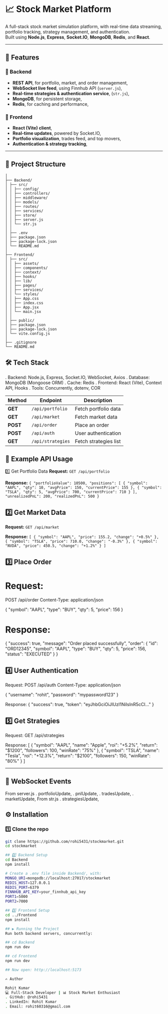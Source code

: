 # 📈 Stock Market Platform  

A full-stack stock market simulation platform, with real-time data streaming, portfolio tracking, strategy management, and authentication.  
Built using **Node.js**, **Express**, **Socket.IO**, **MongoDB**, **Redis**, and **React**.  

---

## 🚀 Features  

### 🔹 Backend  
- **REST API**, for portfolio, market, and order management,  
- **WebSocket live feed**, using Finnhub API (`server.js`),  
- **Real-time strategies & authentication service**, (`str.js`),  
- **MongoDB**, for persistent storage,  
- **Redis**, for caching and performance,  

### 🔹 Frontend  
- **React (Vite) client**,  
- **Real-time updates**, powered by Socket.IO,  
- **Portfolio visualization**, trades feed, and top movers,  
- **Authentication & strategy tracking**,  

---

## 📂 Project Structure  

```stockmarket/
│
├── Backend/
│ ├── src/
│ │ ├── config/
│ │ ├── controllers/
│ │ ├── middleware/
│ │ ├── models/
│ │ ├── routes/
│ │ ├── services/
│ │ ├── store/
│ │ ├── server.js
│ │ └── str.js
│ │
│ ├── .env
│ ├── package.json
│ ├── package-lock.json
│ └── README.md
│
├── Frontend/
│ ├── src/
│ │ ├── assets/
│ │ ├── components/
│ │ ├── context/
│ │ ├── hooks/
│ │ ├── lib/
│ │ ├── pages/
│ │ ├── services/
│ │ └── styles/
│ │ ├── App.css
│ │ ├── index.css
│ │ ├── App.jsx
│ │ └── main.jsx
│ │
│ ├── public/
│ ├── package.json
│ ├── package-lock.json
│ └── vite.config.js
│
├── .gitignore
└── README.md  
```

## 🛠️ Tech Stack
. Backend: Node.js, Express, Socket.IO, WebSocket, Axios
. Database: MongoDB (Mongoose ORM)
. Cache: Redis
. Frontend: React (Vite), Context API, Hooks
. Tools: Concurrently, dotenv, COR

| Method   | Endpoint          | Description           |
| -------- | ----------------- | --------------------- |
| **GET**  | `/api/portfolio`  | Fetch portfolio data  |
| **GET**  | `/api/market`     | Fetch market data     |
| **POST** | `/api/order`      | Place an order        |
| **POST** | `/api/auth`       | User authentication   |
| **GET**  | `/api/strategies` | Fetch strategies list |

## 🔹 Example API Usage
1️⃣ Get Portfolio Data
**Request:**
`GET /api/portfolio`

**Response:**
`{
  "portfolioValue": 10500,
  "positions": [
    { "symbol": "AAPL", "qty": 10, "avgPrice": 150, "currentPrice": 155 },
    { "symbol": "TSLA", "qty": 5, "avgPrice": 700, "currentPrice": 710 }
  ],
  "unrealizedPnL": 200,
  "realizedPnL": 500
}
`
## 2️⃣ Get Market Data
**Request:**
`GET /api/market`

**Response:**
`[
  { "symbol": "AAPL", "price": 155.2, "change": "+0.5%" },
  { "symbol": "TSLA", "price": 710.0, "change": "-0.3%" },
  { "symbol": "NVDA", "price": 450.5, "change": "+1.2%" }
]`



## 3️⃣ Place Order
# Request:
POST /api/order
Content-Type: application/json

{
  "symbol": "AAPL",
  "type": "BUY",
  "qty": 5,
  "price": 156
}

# Response:
{
  "success": true,
  "message": "Order placed successfully",
  "order": {
    "id": "ORD12345",
    "symbol": "AAPL",
    "type": "BUY",
    "qty": 5,
    "price": 156,
    "status": "EXECUTED"
  }
}

## 4️⃣ User Authentication
Request:
POST /api/auth
Content-Type: application/json

{
  "username": "rohit",
  "password": "mypassword123"
}

Response:
{
  "success": true,
  "token": "eyJhbGciOiJIUzI1NiIsInR5cCI..."
}

## 5️⃣ Get Strategies
Request:
GET /api/strategies

Response:
[
  {
    "symbol": "AAPL",
    "name": "Apple",
    "roi": "+5.2%",
    "return": "$1200",
    "followers": 100,
    "winRate": "75%"
  },
  {
    "symbol": "TSLA",
    "name": "Tesla",
    "roi": "+12.3%",
    "return": "$2100",
    "followers": 150,
    "winRate": "80%"
  }
]

---

## 🔄 WebSocket Events
From server.js
 . portfolioUpdate,
 . pnlUpdate,
 . tradesUpdate,
 . marketUpdate,
From str.js
 . strategiesUpdate,

## ⚙️ Installation  

### 1️⃣ Clone the repo  
```bash
git clone https://github.com/rohi5431/stockmarket.git
cd stockmarket

## 2️⃣ Backend Setup
cd Backend
npm install

# Create a .env file inside Backend/, with:
MONGO_URI=mongodb://localhost:27017/stockmarket
REDIS_HOST=127.0.0.1
REDIS_PORT=6379
FINNHUB_API_KEY=your_finnhub_api_key
PORT1=5000
PORT2=7000

## 3️⃣ Frontend Setup
cd ../Frontend
npm install

## ▶️ Running the Project
Run both backend servers, concurrently:

## cd Backend
npm run dev

## cd Frontend
npm run dev

## Now open: http://localhost:5173

✍️ Author

Rohit Kumar
💻 Full-Stack Developer | 📊 Stock Market Enthusiast 
. GitHub: @rohi5431
. LinkedIn: Rohit Kumar
. Email: rohit60316@gmail.com


